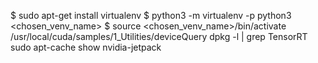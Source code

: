 $ sudo apt-get install virtualenv
$ python3 -m virtualenv -p python3 <chosen_venv_name>
$ source <chosen_venv_name>/bin/activate
/usr/local/cuda/samples/1_Utilities/deviceQuery
 dpkg -l | grep TensorRT
sudo apt-cache show nvidia-jetpack
